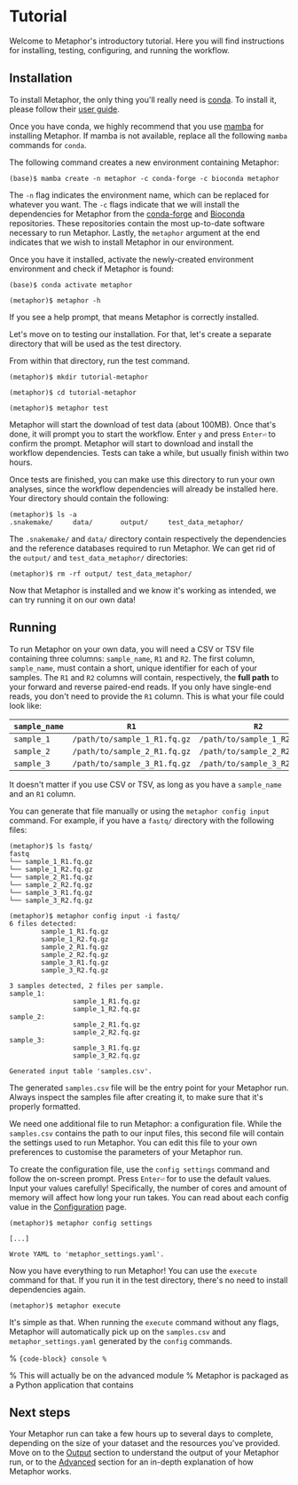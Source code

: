 # Tutorial
<!-- 
- Install
- Structure
- Input
- Configuring
- Output
 -->

Welcome to Metaphor's introductory tutorial. Here you will find instructions for installing, testing, configuring,
and running the workflow.

## Installation

To install Metaphor, the only thing you'll really need is [conda](https://docs.conda.io/). To install it, please follow
their [user guide](https://docs.conda.io/projects/conda/en/latest/user-guide/install/index.html).

Once you have conda, we highly recommend that you use [mamba](https://mamba.readthedocs.io/en/latest/installation.html)
for installing Metaphor. If mamba is not available, replace all the following `mamba` commands for `conda`.

The following command creates a new environment containing Metaphor:

```{code-block} console
(base)$ mamba create -n metaphor -c conda-forge -c bioconda metaphor
```

The `-n` flag indicates the environment name, which can be replaced for whatever you want. The `-c` flags indicate that
we will install the dependencies for Metaphor from the [conda-forge](https://conda-forge.org/) and
[Bioconda](https://bioconda.github.io/) repositories. These repositories contain the most up-to-date software necessary
to run Metaphor. Lastly, the `metaphor` argument at the end indicates that we wish to install Metaphor in our
environment.

Once you have it installed, activate the newly-created environment environment and check if Metaphor is found:

```{code-block} console
(base)$ conda activate metaphor

(metaphor)$ metaphor -h
```

If you see a help prompt, that means Metaphor is correctly installed.

Let's move on to testing our installation. For that, let's create a separate directory that will be used as the test
directory.

From within that directory, run the test command.

```{code-block} console
(metaphor)$ mkdir tutorial-metaphor

(metaphor)$ cd tutorial-metaphor

(metaphor)$ metaphor test
```

Metaphor will start the download of test data (about 100MB). Once that's done, it will prompt you to start the workflow.
Enter `y` and press `Enter⏎` to confirm the prompt. Metaphor will start to download and install the workflow
dependencies.
Tests can take a while, but usually finish within two hours.

Once tests are finished, you can make use this directory to run your own analyses, since the workflow dependencies will
already be installed here. Your directory should contain the following:

```{code-block} console
(metaphor)$ ls -a
.snakemake/     data/       output/     test_data_metaphor/     
```

The `.snakemake/` and `data/` directory contain respectively the dependencies and the reference databases required to
run Metaphor. We can get rid of the `output/` and `test_data_metaphor/` directories:

```{code-block} console
(metaphor)$ rm -rf output/ test_data_metaphor/
```

Now that Metaphor is installed and we know it's working as intended, we can try running it on our own data!

## Running

To run Metaphor on your own data, you will need a CSV or TSV file containing three columns: `sample_name`, `R1` and `R2`.
The first column, `sample_name`, must contain a short, unique identifier for each of your samples. The `R1` and `R2`
columns will contain, respectively, the **full path** to your forward and reverse paired-end reads. If you only have
single-end reads, you don't need to provide the `R1` column. This is what your file could look like:

| `sample_name` | `R1`                         | `R2`                         |
|---------------|------------------------------|------------------------------|
| `sample_1`    | `/path/to/sample_1_R1.fq.gz` | `/path/to/sample_1_R2.fq.gz` |
| `sample_2`    | `/path/to/sample_2_R1.fq.gz` | `/path/to/sample_2_R2.fq.gz` |
| `sample_3`    | `/path/to/sample_3_R1.fq.gz` | `/path/to/sample_3_R2.fq.gz` |

It doesn't matter if you use CSV or TSV, as long as you have a `sample_name` and an `R1` column.

You can generate that file manually or using the `metaphor config input` command. For example, if you have a `fastq/`
directory with the following files:

```{code-block} console
(metaphor)$ ls fastq/
fastq
└── sample_1_R1.fq.gz
└── sample_1_R2.fq.gz
└── sample_2_R1.fq.gz
└── sample_2_R2.fq.gz
└── sample_3_R1.fq.gz
└── sample_3_R2.fq.gz

(metaphor)$ metaphor config input -i fastq/
6 files detected:
        sample_1_R1.fq.gz
        sample_1_R2.fq.gz
        sample_2_R1.fq.gz
        sample_2_R2.fq.gz
        sample_3_R1.fq.gz
        sample_3_R2.fq.gz

3 samples detected, 2 files per sample.
sample_1:
                sample_1_R1.fq.gz
                sample_1_R2.fq.gz
sample_2:
                sample_2_R1.fq.gz
                sample_2_R2.fq.gz
sample_3:
                sample_3_R1.fq.gz
                sample_3_R2.fq.gz

Generated input table 'samples.csv'.
```

The generated `samples.csv` file will be the entry point for your Metaphor run. Always inspect the samples file after
creating it, to make sure that it's properly formatted.

We need one additional file to run Metaphor: a configuration file. While the `samples.csv` contains the path to our
input files, this second file will contain the settings used to run Metaphor. You can edit this file to your own
preferences to customise the parameters of your Metaphor run.

To create the configuration file, use the `config settings` command and follow the on-screen prompt. Press `Enter⏎` for
to use the default values. Input your values carefully! Specifically, the number of cores and amount of memory will
affect how long your run takes. You can read about each config value in the [Configuration](configuration.md) page.

```{code-block} console
(metaphor)$ metaphor config settings

[...]

Wrote YAML to 'metaphor_settings.yaml'.
```

Now you have everything to run Metaphor! You can use the `execute` command for that. If you run it in the test
directory, there's no need to install dependencies again.

```{code-block} console
(metaphor)$ metaphor execute
```

It's simple as that. When running the `execute` command without any flags, Metaphor will automatically pick up on the
`samples.csv` and `metaphor_settings.yaml` generated by the `config` commands.

% ```{code-block} console
% ```

% This will actually be on the advanced module
% Metaphor is packaged as a Python application that contains  

## Next steps

Your Metaphor run can take a few hours up to several days to complete, depending on the size of your dataset and the
resources you've provided. Move on to the [Output](output.md) section to understand the output of your Metaphor run,
or to the [Advanced](advanced.md) section for an in-depth explanation of how Metaphor works.
